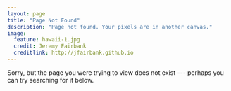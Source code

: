 ```yaml
---
layout: page
title: "Page Not Found"
description: "Page not found. Your pixels are in another canvas."
image:
  feature: hawaii-1.jpg
  credit: Jeremy Fairbank
  creditlink: http://jfairbank.github.io
---
```


Sorry, but the page you were trying to view does not exist --- perhaps you can try searching for it below.

<script type="text/javascript">
  var GOOG_FIXURL_LANG = 'en';
  var GOOG_FIXURL_SITE = '{{ site.url }}'
</script>
<script type="text/javascript"
  src="http://linkhelp.clients.google.com/tbproxy/lh/wm/fixurl.js">
</script>
